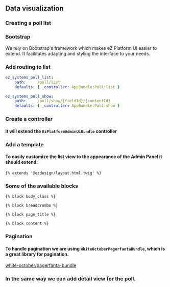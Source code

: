 ## Data visualization
### Creating a poll list


### Bootstrap
We rely on Bootstrap's framework which makes eZ Platform UI easier to extend. It facilitates adapting and styling the interface to your needs.


### Add routing to list
```yml
ez_systems_poll_list:
    path:     /poll/list
    defaults: { _controller: AppBundle:Poll:list }

ez_systems_poll_show:
    path:     /poll/show/{fieldId}/{contentId}
    defaults: { _controller: AppBundle:Poll:show }
```


### Create a controller
#### It will extend the `EzPlatformAdminUiBundle` controller


### Add a template
#### To easily customize the list view to the appearance of the Admin Panel it should extend:
```twig
{% extends '@ezdesign/layout.html.twig' %}
```


### Some of the available blocks
```
{% block body_class %}

{% block breadcrumbs %}

{% block page_title %}

{% block content %}
```


### Pagination
#### To handle pagination we are using `WhiteOctoberPagerfantaBundle`, which is a great library for pagination.

[white-october/pagerfanta-bundle](https://github.com/whiteoctober/WhiteOctoberPagerfantaBundle)


### In the same way we can add detail view for the poll.
